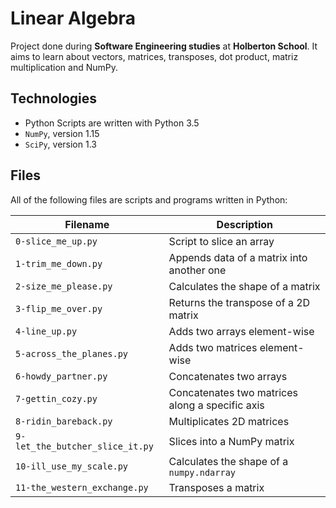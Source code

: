 # Linear Algebra

Project done during **Software Engineering studies** at **Holberton School**. It aims to learn about vectors, matrices, transposes, dot product, matriz multiplication and NumPy.

## Technologies
* Python Scripts are written with Python 3.5
* `NumPy`, version 1.15
* `SciPy`, version 1.3

## Files
All of the following files are scripts and programs written in Python:

| Filename | Description |
| -------- | ----------- |
| `0-slice_me_up.py` | Script to slice an array |
| `1-trim_me_down.py` | Appends data of a matrix into another one |
| `2-size_me_please.py` | Calculates the shape of a matrix |
| `3-flip_me_over.py` | Returns the transpose of a 2D matrix |
| `4-line_up.py` | Adds two arrays element-wise |
| `5-across_the_planes.py` | Adds two matrices element-wise |
| `6-howdy_partner.py` | Concatenates two arrays |
| `7-gettin_cozy.py` | Concatenates two matrices along a specific axis |
| `8-ridin_bareback.py` | Multiplicates 2D matrices |
| `9-let_the_butcher_slice_it.py` | Slices into a NumPy matrix |
| `10-ill_use_my_scale.py` | Calculates the shape of a `numpy.ndarray` |
| `11-the_western_exchange.py` | Transposes a matrix |
